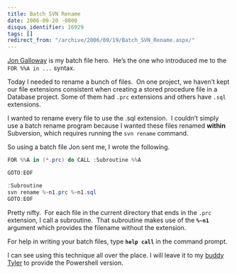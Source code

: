 ```yaml
---
title: Batch SVN Rename
date: 2006-09-20 -0800
disqus_identifier: 16929
tags: []
redirect_from: "/archive/2006/09/19/Batch_SVN_Rename.aspx/"
---
```


[Jon Galloway](http://weblogs.asp.net/jgalloway/) is my batch file
hero.  He’s the one who introduced me to the `FOR %%A in ...` syntax.

Today I needed to rename a bunch of files.  On one project, we haven’t
kept our file extensions consistent when creating a stored procedure
file in a Database project. Some of them had `.prc` extensions and
others have `.sql` extensions.

I wanted to rename every file to use the .sql extension.  I couldn’t
simply use a batch rename program because I wanted these files renamed
**within** Subversion, which requires running the `svn rename` command.

So using a batch file Jon sent me, I wrote the following.

```csharp
FOR %%A in (*.prc) do CALL :Subroutine %%A

GOTO:EOF

:Subroutine
svn rename %~n1.prc %~n1.sql
GOTO:EOF
```

Pretty nifty.  For each file in the current directory that ends in the
`.prc` extension, I call a subroutine.  That subroutine makes use of the
**`%~n1`** argument which provides the filename without the extension.

For help in writing your batch files, type **`help call`** in the
command prompt.

I can see using this technique all over the place. I will leave it to my
[buddy
Tyler](http://selectsoftwarethoughtsfromtyler.blogspot.com/2006/09/anatomy-of-powershell-script.html)
to provide the Powershell version.

